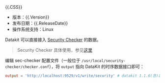 {{.CSS}}

- 版本：{{.Version}}
- 发布日期：{{.ReleaseDate}}
- 操作系统支持：Linux


Datakit 可以直接接入 [Security Checker](http://doc/to/sec-checker) 的数据。

> Security Checker 具体使用，参见[这里](http://doc/to/sec-checker)

编辑 sec-checker 配置文件（一般位于 `/usr/local/security-checker/checker.conf`），将 `output` 指向 DataKit 的时序数据接口即可：

```toml
output = 'http://localhost:9529/v1/write/security' # datakit 1.1.6(含)以上版本才支持
```
